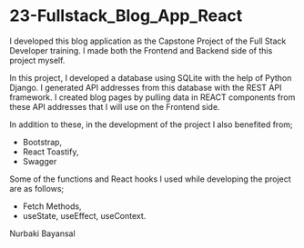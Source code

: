 # 23-Fullstack_Blog_App_React

I developed this blog application as the Capstone Project of the Full Stack Developer training. I made both the Frontend and Backend side of this project myself.

In this project, I developed a database using SQLite with the help of Python Django. I generated API addresses from this database with the REST API framework. I created blog pages by pulling data in REACT components from these API addresses that I will use on the Frontend side.

In addition to these, in the development of the project I also benefited from;
- Bootstrap,
- React Toastify,
- Swagger

Some of the functions and React hooks I used while developing the project are as follows;
- Fetch Methods,
- useState, useEffect, useContext.

Nurbaki Bayansal